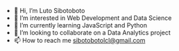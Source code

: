 - 👋 Hi, I’m Luto Sibotoboto
- 👀 I’m interested in Web Development and Data Science
- 🌱 I’m currently learning JavaScript and Python
- 💞️ I’m looking to collaborate on a Data Analytics project
- 📫 How to reach me sibotobotolcl@gmail.com

<!---
withouttheh/withouttheh is a ✨ special ✨ repository because its `README.md` (this file) appears on your GitHub profile.
You can click the Preview link to take a look at your changes.
--->
